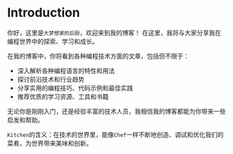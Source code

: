 # Introduction
你好，这里是`大梦想家的后厨`，欢迎来到我的博客！
在这里，我将与大家分享我在编程世界中的探索、学习和成长。

在我的博客中，你将看到各种编程技术方面的文章，包括但不限于：
* 深入解析各种编程语言的特性和用法
* 探讨前沿技术和行业趋势
* 分享实用的编程技巧、代码示例和最佳实践
* 推荐优质的学习资源、工具和书籍

无论你是刚刚入门，还是经验丰富的技术人员，我相信我的博客都能为你带来一些启发和帮助。

`Kitchen`的含义：在技术的世界里，能像`Chef`一样不断地创造、调试和优化我们的菜肴，为世界带来美味和创新。